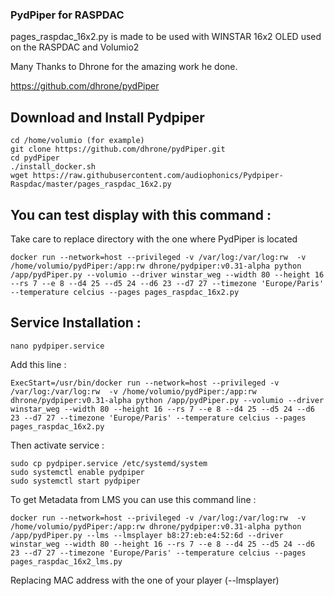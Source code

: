 ### PydPiper for RASPDAC

pages_raspdac_16x2.py is made to be used with WINSTAR 16x2 OLED used on the RASPDAC and Volumio2

Many Thanks to Dhrone for the amazing work he done.

https://github.com/dhrone/pydPiper


## Download and Install Pydpiper

```
cd /home/volumio (for example)
git clone https://github.com/dhrone/pydPiper.git
cd pydPiper
./install_docker.sh
wget https://raw.githubusercontent.com/audiophonics/Pydpiper-Raspdac/master/pages_raspdac_16x2.py
```

## You can test display with this command :

Take care to replace directory with the one where PydPiper is located
```
docker run --network=host --privileged -v /var/log:/var/log:rw  -v /home/volumio/pydPiper:/app:rw dhrone/pydpiper:v0.31-alpha python /app/pydPiper.py --volumio --driver winstar_weg --width 80 --height 16 --rs 7 --e 8 --d4 25 --d5 24 --d6 23 --d7 27 --timezone 'Europe/Paris' --temperature celcius --pages pages_raspdac_16x2.py

```

## Service Installation :

```
nano pydpiper.service
```

Add this line :
```
ExecStart=/usr/bin/docker run --network=host --privileged -v /var/log:/var/log:rw  -v /home/volumio/pydPiper:/app:rw dhrone/pydpiper:v0.31-alpha python /app/pydPiper.py --volumio --driver winstar_weg --width 80 --height 16 --rs 7 --e 8 --d4 25 --d5 24 --d6 23 --d7 27 --timezone 'Europe/Paris' --temperature celcius --pages pages_raspdac_16x2.py
```

Then activate service :
```
sudo cp pydpiper.service /etc/systemd/system
sudo systemctl enable pydpiper
sudo systemctl start pydpiper
```


To get Metadata from LMS you can use this command line :
```
docker run --network=host --privileged -v /var/log:/var/log:rw  -v /home/volumio/pydPiper:/app:rw dhrone/pydpiper:v0.31-alpha python /app/pydPiper.py --lms --lmsplayer b8:27:eb:e4:52:6d --driver winstar_weg --width 80 --height 16 --rs 7 --e 8 --d4 25 --d5 24 --d6 23 --d7 27 --timezone 'Europe/Paris' --temperature celcius --pages pages_raspdac_16x2_lms.py
```

Replacing MAC address with the one of your player (--lmsplayer)
